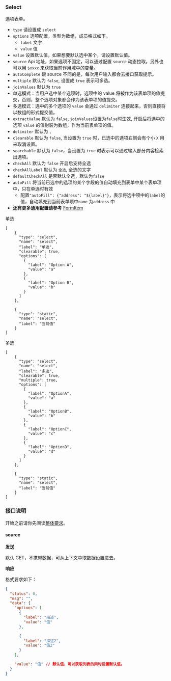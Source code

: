 ### Select

选项表单。

- `type` 请设置成 `select`
- `options` 选项配置，类型为数组，成员格式如下。
  - `label` 文字
  - `value` 值
- `value` 设置默认值，如果想要默认选中某个，请设置默认值。
- `source` Api 地址，如果选项不固定，可以通过配置 `source` 动态拉取。另外也可以用 `$xxxx` 来获取当前作用域中的变量。
- `autoComplete` 跟 source 不同的是，每次用户输入都会去接口获取提示。
- `multiple` 默认为 `false`, 设置成 `true` 表示可多选。
- `joinValues` 默认为 `true`
- 单选模式：当用户选中某个选项时，选项中的 value 将被作为该表单项的值提交，否则，整个选项对象都会作为该表单项的值提交。
- 多选模式：选中的多个选项的 `value` 会通过 `delimiter` 连接起来，否则直接将以数组的形式提交值。
- `extractValue` 默认为 `false`, `joinValues`设置为`false`时生效, 开启后将选中的选项 `value` 的值封装为数组，作为当前表单项的值。
- `delimiter` 默认为 `,`
- `clearable` 默认为 `false`, 当设置为 `true` 时，已选中的选项右侧会有个小 `X` 用来取消设置。
- `searchable` 默认为 `false`，当设置为 `true` 时表示可以通过输入部分内容检索出选项。
- `checkAll` 默认为 `false` 开启后支持全选
- `checkAllLabel` 默认为 `全选`, 全选的文字
- `defaultCheckAll` 是否默认全选，默认为`false`
- `autoFill` 将当前已选中的选项的某个字段的值自动填充到表单中某个表单项中，只在单选时有效
  - 配置`"autoFill": {"address": "${label}"}`，表示将选中项中的`label`的值，自动填充到当前表单项中`name` 为`address` 中
- **还有更多通用配置请参考** [FormItem](./FormItem.md)

单选

```schema:height="250" scope="form"
[
    {
      "type": "select",
      "name": "select",
      "label": "单选",
      "clearable": true,
      "options": [
        {
          "label": "Option A",
          "value": "a"
        },
        {
          "label": "Option B",
          "value": "b"
        }
      ]
    },

    {
      "type": "static",
      "name": "select",
      "label": "当前值"
    }
]
```

多选

```schema:height="280" scope="form"
[
    {
      "type": "select",
      "name": "select",
      "label": "多选",
      "clearable": true,
      "multiple": true,
      "options": [
        {
          "label": "OptionA",
          "value": "a"
        },
        {
          "label": "OptionB",
          "value": "b"
        },
        {
          "label": "OptionC",
          "value": "c"
        },
        {
          "label": "OptionD",
          "value": "d"
        }
      ]
    },

    {
      "type": "static",
      "name": "select",
      "label": "当前值"
    }
]
```

### 接口说明

开始之前请你先阅读[整体要求](../api.md)。

#### source

**发送**

默认 GET，不携带数据，可从上下文中取数据设置进去。

**响应**

格式要求如下：

```json
{
  "status": 0,
  "msg": "",
  "data": {
    "options": [
      {
        "label": "描述",
        "value": "值"
      },

      {
        "label": "描述2",
        "value": "值2"
      }
    ],

    "value": "值" // 默认值，可以获取列表的同时设置默认值。
  }
}
```
